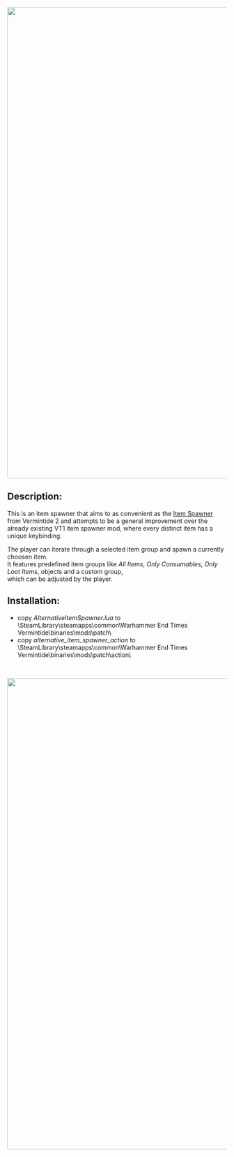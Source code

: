 <p align="center">
  <img src="../../../assets/banner-top.png" width="1080">
</p>

## Description:
This is an item spawner that aims to as convenient as the [Item Spawner](https://steamcommunity.com/sharedfiles/filedetails/?id=1391975678) from Vermintide 2 and attempts to be a general improvement over the already existing VT1 item spawner mod, where every distinct item has a unique keybinding.  

The player can iterate through a selected item group and spawn a currently choosen item.  
It features predefined item groups like *All Items*, *Only Consumables*, *Only Loot Items*, objects and a custom group,  
which can be adjusted by the player.   

## Installation:
- copy *AlternativeItemSpawner.lua* to \SteamLibrary\steamapps\common\Warhammer End Times Vermintide\binaries\mods\patch\
- copy *alternative_item_spawner_action* to \SteamLibrary\steamapps\common\Warhammer End Times Vermintide\binaries\mods\patch\action\

<br/>

<p align="center">
  <img src="../../../assets/banner-buttom.png" width="1080">
</p>
